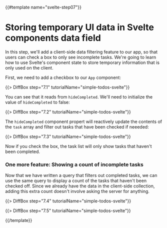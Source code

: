 {{#template name="svelte-step07"}}

# Storing temporary UI data in Svelte components data field

In this step, we'll add a client-side data filtering feature to our app, so that users can check a box to only see incomplete tasks. We're going to learn how to use Svelte's component state to store temporary information that is only used on the client.

First, we need to add a checkbox to our `App` component:

{{> DiffBox step="7.1" tutorialName="simple-todos-svelte"}}

You can see that it reads from `hideCompleted`. We'll need to initialize the value of `hideCompleted` to false:

{{> DiffBox step="7.2" tutorialName="simple-todos-svelte"}}

The `hideCompleted` component propert will reactively update the contents of the `task` array and filter out tasks that have been checked if neeeded:

{{> DiffBox step="7.3" tutorialName="simple-todos-svelte"}}

Now if you check the box, the task list will only show tasks that haven't been completed.


### One more feature: Showing a count of incomplete tasks

Now that we have written a query that filters out completed tasks, we can use the same query to display a count of the tasks that haven't been checked off. Since we already have the data in the client-side collection, adding this extra count doesn't involve asking the server for anything.

{{> DiffBox step="7.4" tutorialName="simple-todos-svelte"}}

{{> DiffBox step="7.5" tutorialName="simple-todos-svelte"}}

{{/template}}
